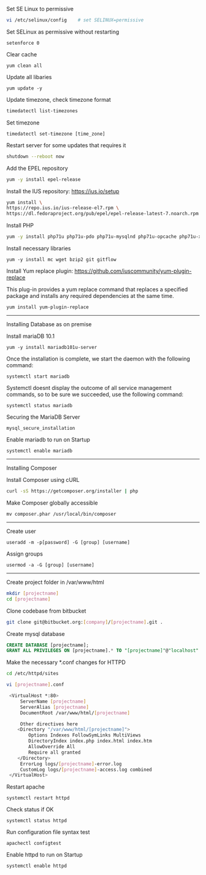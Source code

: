 Set SE Linux to permissive

```bash
vi /etc/selinux/config    # set SELINUX=permissive
```

Set SELinux as permissive without restarting

```setenforce 0```

Clear cache

```yum clean all```

Update all libaries

```yum update -y```

Update timezone, check timezone format

```bash
timedatectl list-timezones
```

Set timezone

```timedatectl set-timezone [time_zone]```

Restart server for some updates that requires it

```bash
shutdown --reboot now
```

Add the EPEL repository

```bash
yum -y install epel-release
```

Install the IUS repository: https://ius.io/setup

```bash
yum install \
https://repo.ius.io/ius-release-el7.rpm \
https://dl.fedoraproject.org/pub/epel/epel-release-latest-7.noarch.rpm
```


Install PHP

```bash
yum -y install php71u php71u-pdo php71u-mysqlnd php71u-opcache php71u-xml php71u-mcrypt php71u-gd php71u-devel php71u-mbstring php71u-json php71u-soap
```

Install necessary libraries

```yum -y install mc wget bzip2 git gitflow```

Install Yum replace plugin: https://github.com/iuscommunity/yum-plugin-replace

This plug-in provides a yum replace command that replaces a specified package and installs any required dependencies at the same time.

```yum install yum-plugin-replace```

------------------------------------------------------

Installing Database as on premise

Install mariaDB 10.1

```yum -y install mariadb101u-server```

Once the installation is complete, we start the daemon with the following command:

```systemctl start mariadb```

Systemctl doesnt display the outcome of all service management commands, so to be sure we succeeded, use the following command:

```systemctl status mariadb```

Securing the MariaDB Server

```mysql_secure_installation```

Enable mariadb to run on Startup

```systemctl enable mariadb```

------------------------------------------------------

Installing Composer

Install Composer using cURL

```bash
curl -sS https://getcomposer.org/installer | php
```

Make Composer globally accessible

```mv composer.phar /usr/local/bin/composer```

------------------------------------------------------

Create user

```useradd -m -p[password] -G [group] [username]```

 Assign groups

```usermod -a -G [group] [username]```


------------------------------------------------------

Create project folder in /var/www/html

```bash
mkdir [projectname]
cd [projectname]
```

Clone codebase from bitbucket

```bash
git clone git@bitbucket.org:[company]/[projectname].git .
```

Create mysql database

```sql
CREATE DATABASE [projectname];
GRANT ALL PRIVILEGES ON [projectname].* TO "[projectname]"@"localhost" IDENTIFIED BY "password";
```
 
Make the necessary \*.conf changes for HTTPD

```bash
cd /etc/httpd/sites

vi [projectname].conf

 <VirtualHost *:80>
     ServerName [projectname]
     ServerAlias [projectname]
     DocumentRoot /var/www/html/[projectname]

     Other directives here
    <Directory "/var/www/html/[projectname]">
        Options Indexes FollowSymLinks MultiViews
        DirectoryIndex index.php index.html index.htm
        AllowOverride All
        Require all granted
    </Directory>
     ErrorLog logs/[projectname]-error.log
     CustomLog logs/[projectname]-access.log combined
 </VirtualHost>
```

Restart apache

```systemctl restart httpd```

Check status if OK

```systemctl status httpd```

Run configuration file syntax test

```apachectl configtest```

Enable httpd to run on Startup

```systemctl enable httpd```
